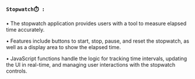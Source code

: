 ### `Stopwatch⏱️ :`

• The stopwatch application provides users with a tool to measure elapsed time accurately.

• Features include buttons to start, stop, pause, and reset the stopwatch, as well as a display area to show the elapsed time.

• JavaScript functions handle the logic for tracking time intervals, updating the UI in real-time, and managing user interactions with the stopwatch controls.
